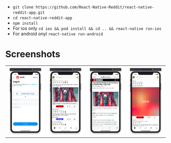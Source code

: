 
- `git clone https://github.com/React-Native-Reddit/react-native-reddit-app.git`
- `cd react-native-reddit-app`
- `npm install`
- For ios only `cd ios && pod install && cd .. && react-native run-ios`
- For android onyl `react-native run-android`


# Screenshots
<table>
  <tr>
    <td><img src="./screenshots/LoginUI.png" width="300"></td>
    <td><img src="./screenshots/MainFeedUI.png" width="300"></td>
    <td><img src="./screenshots/InAppBrowserIOS.png" width="300"></td>
     <td><img src="./screenshots/NsfwContentBlur.png" width="300"></td>
  <tr>
  
</table>

